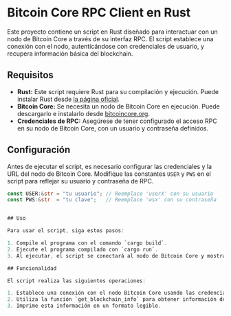 # Bitcoin Core RPC Client en Rust

Este proyecto contiene un script en Rust diseñado para interactuar con un nodo de Bitcoin Core a través de su interfaz RPC. El script establece una conexión con el nodo, autenticándose con credenciales de usuario, y recupera información básica del blockchain.

## Requisitos

- **Rust:** Este script requiere Rust para su compilación y ejecución. Puede instalar Rust desde [la página oficial](https://www.rust-lang.org/tools/install).
- **Bitcoin Core:** Se necesita un nodo de Bitcoin Core en ejecución. Puede descargarlo e instalarlo desde [bitcoincore.org](https://bitcoincore.org/en/download/).
- **Credenciales de RPC:** Asegúrese de tener configurado el acceso RPC en su nodo de Bitcoin Core, con un usuario y contraseña definidos.

## Configuración

Antes de ejecutar el script, es necesario configurar las credenciales y la URL del nodo de Bitcoin Core. Modifique las constantes `USER` y `PWS` en el script para reflejar su usuario y contraseña de RPC.

```rust
const USER:&str = "tu usuario"; // Reemplace 'userX' con su usuario
const PWS:&str  = "tu clave";   // Reemplace 'wsx' con su contraseña


## Uso

Para usar el script, siga estos pasos:

1. Compile el programa con el comando `cargo build`.
2. Ejecute el programa compilado con `cargo run`.
3. Al ejecutar, el script se conectará al nodo de Bitcoin Core y mostrará información del blockchain en la consola.

## Funcionalidad

El script realiza las siguientes operaciones:

1. Establece una conexión con el nodo Bitcoin Core usando las credenciales de RPC.
2. Utiliza la función `get_blockchain_info` para obtener información del blockchain.
3. Imprime esta información en un formato legible.

